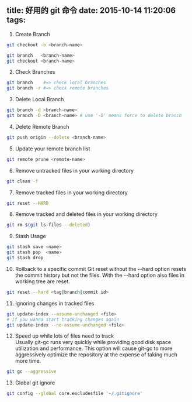 title: 好用的 git 命令
date: 2015-10-14 11:20:06
tags:
---

1. Create Branch
```bash
git checkout -b <branch-name>

git branch   <branch-name>
git checkout <branch-name>
```

2. Check Branches
```bash
git branch    #=> check local branches
git branch -r #=> check remote branches
```

3.  Delete Local Branch
```bash
git branch -d <branch-name>
git branch -D <branch-name> # use '-D' means force to delete branch
```

4. Delete Remote Branch
```bash
git push origin --delete <branch-name>
```

5. Update your remote branch list
```bash
git remote prune <remote-name>
```

6. Remove untracked files in your working directory
```bash
git clean -f
```

7. Remove tracked files in your working directory
```bash
git reset --HARD
```

8. Remove tracked and deleted files in your working directory
```bash
git rm $(git ls-files --deleted)
```

9. Stash Usage
```bash
git stash save <name>
git stash pop  <name>
git stash drop
```

10. Rollback to a specific commit 
Git reset without the --hard option resets the commit history but not the files. With the --hard option also files in working tree are reset.
```bash
git reset --hard <tag|branch|commit id>
```

11. Ignoring changes in tracked files
```bash
git update-index --assume-unchanged <file>
# If you wanna start tracking changes again
git update-index --no-assume-unchanged <file> 
```

12. Speed up while lots of files need to track <br />
Usually git-gc runs very quickly while providing good disk space utilization and performance. 
This option will cause git-gc to more aggressively optimize the repository at the expense of taking much more time. 
```bash
git gc --aggressive
```

13. Global git ignore
```bash
git config --global core.excludesfile '~/.gitignore'
```


